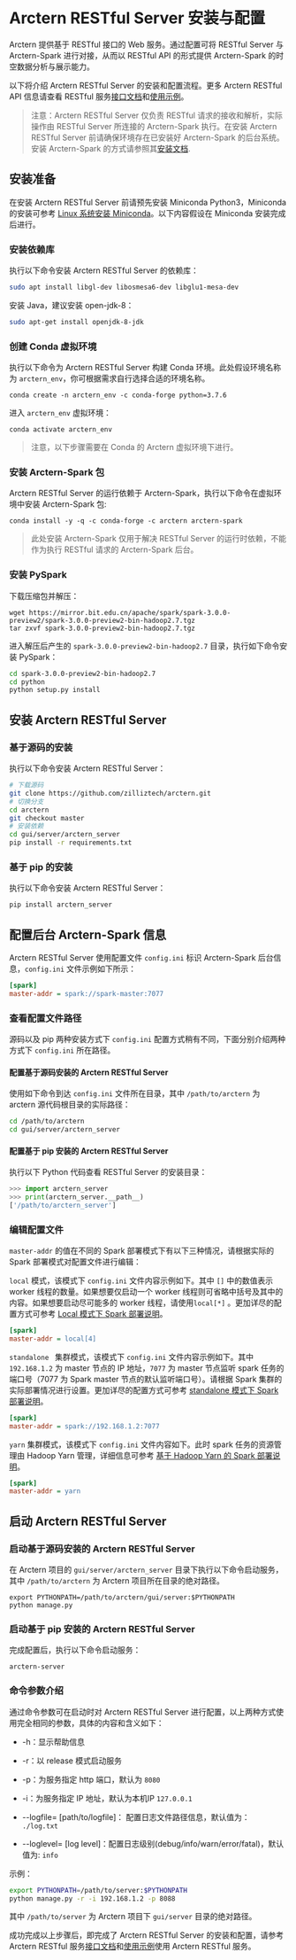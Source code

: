 # Arctern RESTful Server 安装与配置

Arctern 提供基于 RESTful 接口的 Web 服务。通过配置可将 RESTful Server 与 Arctern-Spark 进行对接，从而以 RESTful API 的形式提供 Arctern-Spark 的时空数据分析与展示能力。

以下将介绍 Arctern RESTful Server 的安装和配置流程。更多 Arctern RESTful API 信息请查看 RESTful 服务[接口文档](./api/api.html)和[使用示例](./restful_quick_start.md)。

> 注意：Arctern RESTful Server 仅负责 RESTful 请求的接收和解析，实际操作由 RESTful Server 所连接的 Arctern-Spark 执行。在安装 Arctern RESTful Server 前请确保环境存在已安装好 Arctern-Spark 的后台系统。安装 Arctern-Spark 的方式请参照其[安装文档](../spark/installation_and_deployment/installation_and_deployment.html).

## 安装准备

在安装 Arctern RESTful Server 前请预先安装 Miniconda Python3，Miniconda 的安装可参考 [Linux 系统安装 Miniconda](https://docs.conda.io/projects/conda/en/latest/user-guide/install/linux.html)。以下内容假设在 Miniconda 安装完成后进行。

### 安装依赖库

执行以下命令安装 Arctern RESTful Server 的依赖库：
```bash
sudo apt install libgl-dev libosmesa6-dev libglu1-mesa-dev
```

安装 Java，建议安装 open-jdk-8：

```bash
sudo apt-get install openjdk-8-jdk
```

### 创建 Conda 虚拟环境

执行以下命令为 Arctern RESTful Server 构建 Conda 环境。此处假设环境名称为 `arctern_env`，你可根据需求自行选择合适的环境名称。

```shell
conda create -n arctern_env -c conda-forge python=3.7.6
```

进入 `arctern_env` 虚拟环境：
```shell
conda activate arctern_env
```

> 注意，以下步骤需要在 Conda 的 Arctern 虚拟环境下进行。

### 安装 Arctern-Spark 包

Arctern RESTful Server 的运行依赖于 Arctern-Spark，执行以下命令在虚拟环境中安装 Arctern-Spark 包:

```shell
conda install -y -q -c conda-forge -c arctern arctern-spark
```

> 此处安装 Arctern-Spark 仅用于解决 RESTful Server 的运行时依赖，不能作为执行 RESTful 请求的 Arctern-Spark 后台。

### 安装 PySpark

下载压缩包并解压：

```shell
wget https://mirror.bit.edu.cn/apache/spark/spark-3.0.0-preview2/spark-3.0.0-preview2-bin-hadoop2.7.tgz
tar zxvf spark-3.0.0-preview2-bin-hadoop2.7.tgz
```

进入解压后产生的 `spark-3.0.0-preview2-bin-hadoop2.7` 目录，执行如下命令安装 PySpark：

```bash
cd spark-3.0.0-preview2-bin-hadoop2.7
cd python
python setup.py install
```

## 安装 Arctern RESTful Server

### 基于源码的安装

执行以下命令安装 Arctern RESTful Server：

```bash
# 下载源码
git clone https://github.com/zilliztech/arctern.git
# 切换分支
cd arctern
git checkout master
# 安装依赖
cd gui/server/arctern_server
pip install -r requirements.txt
```

### 基于 pip 的安装

执行以下命令安装 Arctern RESTful Server：

```bash
pip install arctern_server
```

## 配置后台 Arctern-Spark 信息

Arctern RESTful Server 使用配置文件 `config.ini` 标识 Arctern-Spark 后台信息，`config.ini` 文件示例如下所示：

```ini
[spark]
master-addr = spark://spark-master:7077
```

###  查看配置文件路径

源码以及 pip 两种安装方式下 `config.ini` 配置方式稍有不同，下面分别介绍两种方式下 `config.ini` 所在路径。

#### 配置基于源码安装的 Arctern RESTful Server

使用如下命令到达 `config.ini` 文件所在目录，其中 `/path/to/arctern` 为 arctern 源代码根目录的实际路径：

```bash
cd /path/to/arctern
cd gui/server/arctern_server
```

#### 配置基于 pip 安装的 Arctern RESTful Server

执行以下 Python 代码查看 RESTful Server 的安装目录：

```python
>>> import arctern_server
>>> print(arctern_server.__path__)
['/path/to/arctern_server']
```

### 编辑配置文件

`master-addr` 的值在不同的 Spark 部署模式下有以下三种情况，请根据实际的 Spark 部署模式对配置文件进行编辑：

`local` 模式，该模式下 `config.ini` 文件内容示例如下。其中 `[]` 中的数值表示 worker 线程的数量。如果想要仅启动一个 worker 线程则可省略中括号及其中的内容。如果想要启动尽可能多的 worker 线程，请使用`local[*]` 。更加详尽的配置方式可参考 [Local 模式下 Spark 部署说明](https://spark.apache.org/docs/latest/submitting-applications.html)。

```ini
[spark]
master-addr = local[4]
```

`standalone ` 集群模式，该模式下 `config.ini` 文件内容示例如下。其中 `192.168.1.2` 为 master 节点的 IP 地址，`7077` 为 master 节点监听 spark 任务的端口号（7077 为 Spark master 节点的默认监听端口号）。请根据 Spark 集群的实际部署情况进行设置。更加详尽的配置方式可参考 [standalone 模式下 Spark 部署说明](https://spark.apache.org/docs/latest/spark-standalone.html)。

```ini
[spark]
master-addr = spark://192.168.1.2:7077
```

`yarn` 集群模式，该模式下 `config.ini` 文件内容如下。此时 spark 任务的资源管理由 Hadoop Yarn 管理，详细信息可参考 [基于 Hadoop Yarn 的 Spark 部署说明](https://spark.apache.org/docs/latest/running-on-yarn.html)。

```ini
[spark]
master-addr = yarn
```

## 启动 Arctern RESTful Server

### 启动基于源码安装的 Arctern RESTful Server

在 Arctern 项目的 `gui/server/arctern_server` 目录下执行以下命令启动服务，其中 `/path/to/arctern` 为 Arctern 项目所在目录的绝对路径。

```shell
export PYTHONPATH=/path/to/arctern/gui/server:$PYTHONPATH
python manage.py
```

### 启动基于 pip 安装的 Arctern RESTful Server

完成配置后，执行以下命令启动服务：

```shell
arctern-server
```

### 命令参数介绍

通过命令参数可在启动时对 Arctern RESTful Server 进行配置，以上两种方式使用完全相同的参数，具体的内容和含义如下：

* -h：显示帮助信息

* -r：以 release 模式启动服务

* -p：为服务指定 http 端口，默认为 `8080`

* -i：为服务指定 IP 地址，默认为本机IP `127.0.0.1`

* --logfile= [path/to/logfile]： 配置日志文件路径信息，默认值为：` ./log.txt`

* --loglevel= [log level]：配置日志级别(debug/info/warn/error/fatal)，默认值为: `info` 

示例：

```bash
export PYTHONPATH=/path/to/server:$PYTHONPATH
python manage.py -r -i 192.168.1.2 -p 8088 
```

其中 `/path/to/server` 为 Arctern 项目下 `gui/server` 目录的绝对路径。


成功完成以上步骤后，即完成了 Arctern RESTful Server 的安装和配置，请参考 Arctern RESTful 服务[接口文档](./api/api.html)和[使用示例](./restful_quick_start.md)使用 Arctern RESTful 服务。

